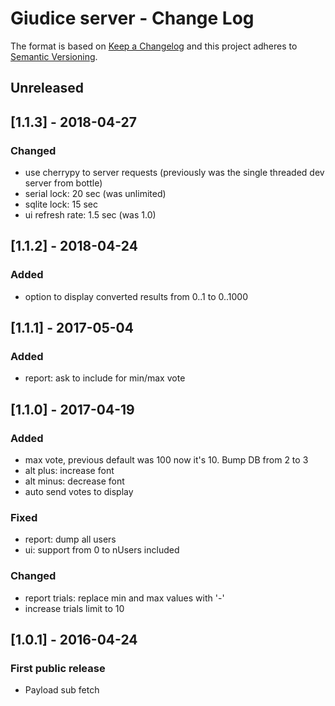 # Giudice server - Change Log

The format is based on [Keep a Changelog](http://keepachangelog.com/en/0.3.0/) 
and this project adheres to [Semantic Versioning](http://semver.org/).

## Unreleased

## [1.1.3] - 2018-04-27
### Changed
- use cherrypy to server requests (previously was the single threaded dev server from bottle)
- serial lock: 20 sec (was unlimited)
- sqlite lock: 15 sec
- ui refresh rate: 1.5 sec (was 1.0)

## [1.1.2] - 2018-04-24
### Added
- option to display converted results from 0..1 to 0..1000

## [1.1.1] - 2017-05-04
### Added
- report: ask to include for min/max vote

## [1.1.0] - 2017-04-19
### Added
- max vote, previous default was 100 now it's 10. Bump DB from 2 to 3
- alt plus: increase font
- alt minus: decrease font
- auto send votes to display

### Fixed
- report: dump all users
- ui: support from 0 to nUsers included

### Changed
- report trials: replace min and max values with '-'
- increase trials limit to 10

## [1.0.1] - 2016-04-24
### First public release
- Payload sub fetch